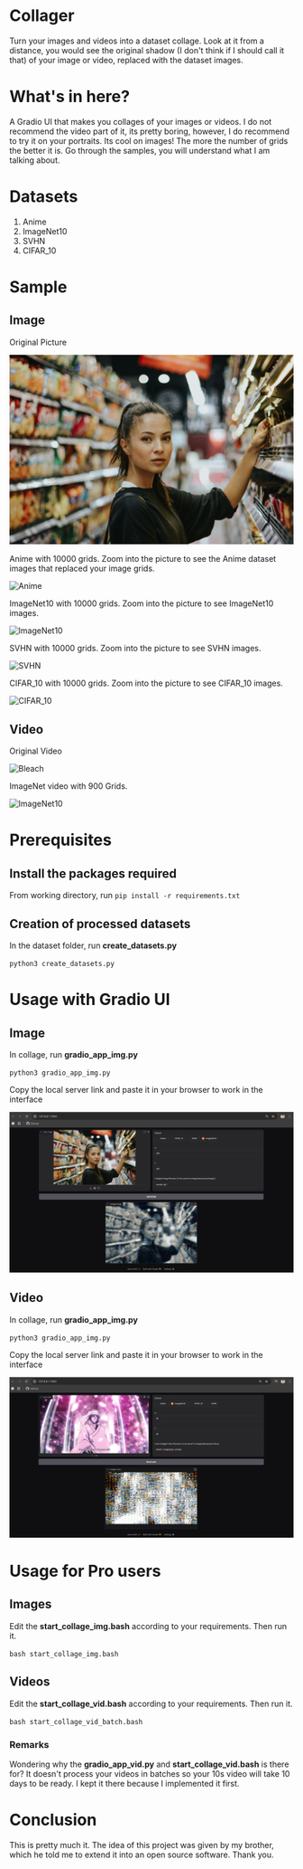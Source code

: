 # Collager

Turn your images and videos into a dataset collage. Look at it from a distance, you would see the original shadow (I don't think if I should call it that) of your image or video, replaced with the dataset images.

# What's in here?

A Gradio UI that makes you collages of your images or videos. I do not recommend the video part of it, its pretty boring, however, I do recommend to try it on your portraits. Its cool on images! The more the number of grids the better it is. Go through the samples, you will understand what I am talking about. 

# Datasets 

1. Anime
2. ImageNet10
3. SVHN
4. CIFAR_10

# Sample

## Image

Original Picture

![Sample image](sample/sample_pic.jpg)

Anime with 10000 grids. Zoom into the picture to see the Anime dataset images that replaced your image grids.

![Anime](sample/images/girl_anime.png)

ImageNet10 with 10000 grids. Zoom into the picture to see ImageNet10 images.

![ImageNet10](sample/images/girl_imnet.png)

SVHN with 10000 grids. Zoom into the picture to see SVHN images.

![SVHN](sample/images/girl_svhn.png)

CIFAR_10 with 10000 grids. Zoom into the picture to see CIFAR_10 images.

![CIFAR_10](sample/images/girl_cifar.png)

## Video

Original Video

![Bleach](sample/videos/video_bleach.gif)

ImageNet video with 900 Grids.

![ImageNet10](sample/videos/bleach_imnet10.gif)

# Prerequisites

## Install the packages required

From working directory, run `pip install -r requirements.txt`

## Creation of processed datasets

In the dataset folder, run **create_datasets.py**

`python3 create_datasets.py`

# Usage with Gradio UI 

## Image

In collage, run **gradio_app_img.py**

`python3 gradio_app_img.py`

Copy the local server link and paste it in your browser to work in the interface

![Image_UI](sample/UI/image.png)

## Video

In collage, run **gradio_app_img.py**

`python3 gradio_app_img.py`


Copy the local server link and paste it in your browser to work in the interface

![Video_UI](sample/UI/video.png)

# Usage for Pro users

## Images

Edit the **start_collage_img.bash** according to your requirements. Then run it.

`bash start_collage_img.bash`

## Videos

Edit the **start_collage_vid.bash** according to your requirements. Then run it.

`bash start_collage_vid_batch.bash`

### Remarks

Wondering why the **gradio_app_vid.py** and **start_collage_vid.bash** is there for?
It doesn't process your videos in batches so your 10s video will take 10 days to be ready. I kept it there because I implemented it first. 

# Conclusion

This is pretty much it. The idea of this project was given by my brother, which he told me to extend it into an open source software. Thank you.